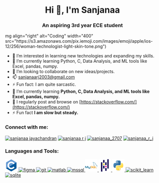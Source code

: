 

 <h1 align="center">Hi 👋, I'm Sanjanaa</h1> 
<h3 align="center">An aspiring 3rd year ECE student</h3>
mg align="right" alt="Coding" width="400" src="https://s3.amazonaws.com/pix.iemoji.com/images/emoji/apple/ios-12/256/woman-technologist-light-skin-tone.png")

- 👀 I’m interested in learning new technologies and expanding my skills.
- 🌱 I’m currently learning Python, C, Data Analysis, and ML tools like Excel, pandas, numpy.
- 💞️ I’m looking to collaborate on new ideas/projects.
- 📫 sanjanaarj2003@gmail.com
- ⚡ Fun fact: I am quite sarcastic.
- 🌱 I’m currently learning **Python, C, Data Analysis, and ML tools like Excel, pandas, numpy.**
- 📝 I regularly post and browse on [https://stackoverflow.com/](https://stackoverflow.com/)
- ⚡ Fun fact **I am slow but steady.**

<h3 align="left">Connect with me:</h3>
<p align="left">
<a href="https://linkedin.com/in/sanjanaa jayachandran" target="blank"><img align="center" src="https://raw.githubusercontent.com/rahuldkjain/github-profile-readme-generator/master/src/images/icons/Social/linked-in-alt.svg" alt="sanjanaa jayachandran" height="30" width="40" /></a>
<a href="https://stackoverflow.com/users/sanjanaa r j" target="blank"><img align="center" src="https://raw.githubusercontent.com/rahuldkjain/github-profile-readme-generator/master/src/images/icons/Social/stack-overflow.svg" alt="sanjanaa r j" height="30" width="40" /></a>
<a href="https://instagram.com/sanjanaa_2707" target="blank"><img align="center" src="https://raw.githubusercontent.com/rahuldkjain/github-profile-readme-generator/master/src/images/icons/Social/instagram.svg" alt="sanjanaa_2707" height="30" width="40" /></a>
<a href="https://www.leetcode.com/sanjanaa_r_j" target="blank"><img align="center" src="https://raw.githubusercontent.com/rahuldkjain/github-profile-readme-generator/master/src/images/icons/Social/leet-code.svg" alt="sanjanaa_r_j" height="30" width="40" /></a>
</p>

<h3 align="left">Languages and Tools:</h3>
<p align="left"> <a href="https://www.cprogramming.com/" target="_blank" rel="noreferrer"> <img src="https://raw.githubusercontent.com/devicons/devicon/master/icons/c/c-original.svg" alt="c" width="40" height="40"/> </a> <a href="https://www.figma.com/" target="_blank" rel="noreferrer"> <img src="https://www.vectorlogo.zone/logos/figma/figma-icon.svg" alt="figma" width="40" height="40"/> </a> <a href="https://git-scm.com/" target="_blank" rel="noreferrer"> <img src="https://www.vectorlogo.zone/logos/git-scm/git-scm-icon.svg" alt="git" width="40" height="40"/> </a> <a href="https://www.mathworks.com/" target="_blank" rel="noreferrer"> <img src="https://upload.wikimedia.org/wikipedia/commons/2/21/Matlab_Logo.png" alt="matlab" width="40" height="40"/> </a> <a href="https://www.microsoft.com/en-us/sql-server" target="_blank" rel="noreferrer"> <img src="https://www.svgrepo.com/show/303229/microsoft-sql-server-logo.svg" alt="mssql" width="40" height="40"/> </a> <a href="https://www.mysql.com/" target="_blank" rel="noreferrer"> <img src="https://raw.githubusercontent.com/devicons/devicon/master/icons/mysql/mysql-original-wordmark.svg" alt="mysql" width="40" height="40"/> </a> <a href="https://pandas.pydata.org/" target="_blank" rel="noreferrer"> <img src="https://raw.githubusercontent.com/devicons/devicon/2ae2a900d2f041da66e950e4d48052658d850630/icons/pandas/pandas-original.svg" alt="pandas" width="40" height="40"/> </a> <a href="https://www.python.org" target="_blank" rel="noreferrer"> <img src="https://raw.githubusercontent.com/devicons/devicon/master/icons/python/python-original.svg" alt="python" width="40" height="40"/> </a> <a href="https://scikit-learn.org/" target="_blank" rel="noreferrer"> <img src="https://upload.wikimedia.org/wikipedia/commons/0/05/Scikit_learn_logo_small.svg" alt="scikit_learn" width="40" height="40"/> </a> <a href="https://www.sqlite.org/" target="_blank" rel="noreferrer"> <img src="https://www.vectorlogo.zone/logos/sqlite/sqlite-icon.svg" alt="sqlite" width="40" height="40"/> </a> </p>


<!---
Sanjanaa-2003/Sanjanaa-2003 is a ✨ special ✨ repository because its `README.md` (this file) appears on your GitHub profile.
You can click the Preview link to take a look at your changes.
--->
